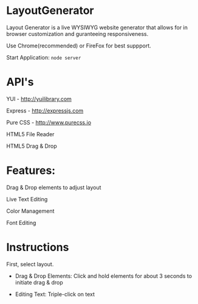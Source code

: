 LayoutGenerator
===============

Layout Generator is a live WYSIWYG website generator that allows for in browser customization and guranteeing responsiveness. 

Use Chrome(recommended) or FireFox for best suppport. 

Start Application: `node server`

API's
===============
YUI - http://yuilibrary.com

Express - http://expressjs.com

Pure CSS - http://www.purecss.io

HTML5 File Reader

HTML5 Drag & Drop


Features:
=========

Drag & Drop elements to adjust layout

Live Text Editing

Color Management

Font Editing


Instructions
============

First, select layout. 

- Drag & Drop Elements: Click and hold elements for about 3 seconds to initiate drag & drop

- Editing Text: Triple-click on text

